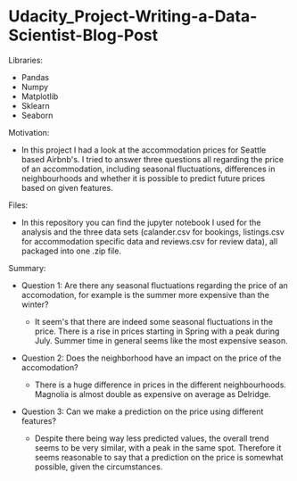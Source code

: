 # Udacity_Project-Writing-a-Data-Scientist-Blog-Post

Libraries:
- Pandas
- Numpy
- Matplotlib
- Sklearn
- Seaborn

Motivation:
- In this project I had a look at the accommodation prices for Seattle based Airbnb's. I tried to answer three questions all regarding the price of an accommodation, including seasonal fluctuations, differences in neighbourhoods and whether it is possible to predict future prices based on given features. 

Files:
- In this repository you can find the jupyter notebook I used for the analysis and the three data sets (calander.csv for bookings, listings.csv for accommodation specific data and reviews.csv for review data), all packaged into one .zip file. 

Summary: 
- Question 1: Are there any seasonal fluctuations regarding the price of an accomodation, for example is the summer more expensive than the winter? 
  - It seem's that there are indeed some seasonal fluctuations in the price. There is a rise in prices starting in Spring with a peak during July. Summer time in general seems like the most expensive season.
 
- Question 2: Does the neighborhood have an impact on the price of the accomodation?
  - There is a huge difference in prices in the different neighbourhoods. Magnolia is almost double as expensive on average as Delridge.

- Question 3: Can we make a prediction on the price using different features?
  - Despite there being way less predicted values, the overall trend seems to be very similar, with a peak in the same spot. Therefore it seems reasonable to say that a prediction on the price is somewhat possible, given the circumstances.
